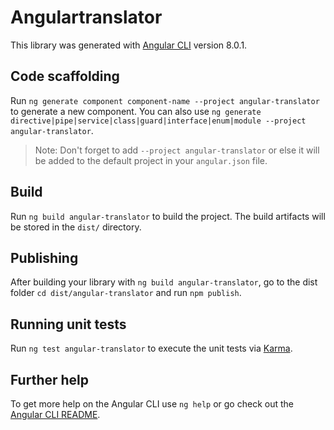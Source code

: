 # Angulartranslator

This library was generated with [Angular CLI](https://github.com/angular/angular-cli) version 8.0.1.

## Code scaffolding

Run `ng generate component component-name --project angular-translator` to generate a new component. You can also use `ng generate directive|pipe|service|class|guard|interface|enum|module --project angular-translator`.
> Note: Don't forget to add `--project angular-translator` or else it will be added to the default project in your `angular.json` file. 

## Build

Run `ng build angular-translator` to build the project. The build artifacts will be stored in the `dist/` directory.

## Publishing

After building your library with `ng build angular-translator`, go to the dist folder `cd dist/angular-translator` and run `npm publish`.

## Running unit tests

Run `ng test angular-translator` to execute the unit tests via [Karma](https://karma-runner.github.io).

## Further help

To get more help on the Angular CLI use `ng help` or go check out the [Angular CLI README](https://github.com/angular/angular-cli/blob/master/README.md).
